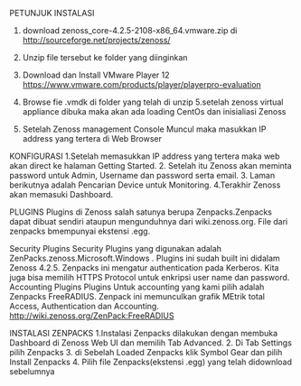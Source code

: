 PETUNJUK INSTALASI

1. download zenoss_core-4.2.5-2108-x86_64.vmware.zip di http://sourceforge.net/projects/zenoss/

2. Unzip file tersebut ke folder yang diinginkan

3. Download dan Install VMware Player 12 https://www.vmware.com/products/player/playerpro-evaluation 

4. Browse fie .vmdk di folder yang telah di unzip
5.setelah zenoss virtual appliance dibuka maka akan ada loading CentOs dan inisialiasi Zenoss
6. Setelah Zenoss management Console Muncul maka masukkan IP address yang tertera di Web Browser

KONFIGURASI
1.Setelah memasukkan IP address yang tertera maka web akan direct ke halaman Getting Started.
2. Setelah itu Zenoss akan meminta password untuk Admin, Username dan password serta email.
3. Laman berikutnya adalah Pencarian Device untuk Monitoring.
4.Terakhir Zenoss akan memasuki Dashboard.

PLUGINS
Plugins di Zenoss salah satunya berupa Zenpacks.Zenpacks dapat dibuat sendiri ataupun mengunduhnya dari wiki.zenoss.org. File dari zenpacks bmempunyai ekstensi .egg.

Security Plugins
Security Plugins yang digunakan adalah  	ZenPacks.zenoss.Microsoft.Windows . Plugins ini sudah built ini didalam Zenoss 4.2.5. Zenpacks ini mengatur authentication pada Kerberos. Kita juga bisa memilih HTTPS Protocol untuk enkripsi user name dan password.
Accounting Plugins
Plugins Untuk accounting yang kami pilih adalah Zenpacks FreeRADIUS. Zenpack ini memunculkan grafik MEtrik total Access, Authentication dan Accounting. http://wiki.zenoss.org/ZenPack:FreeRADIUS

INSTALASI ZENPACKS
1.Instalasi Zenpacks dilakukan dengan membuka Dashboard di Zenoss Web UI dan memilih Tab Advanced.
2. Di Tab Settings pilih Zenpacks
3. di Sebelah Loaded Zenpacks klik Symbol Gear dan pilih Install Zenpacks
4. Pilih file Zenpacks(ekstensi .egg) yang telah didownload sebelumnya

